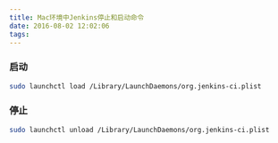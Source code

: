 ```yaml
---
title: Mac环境中Jenkins停止和启动命令
date: 2016-08-02 12:02:06
tags:
---
```


### 启动
``` bash
sudo launchctl load /Library/LaunchDaemons/org.jenkins-ci.plist
```

### 停止
``` bash
sudo launchctl unload /Library/LaunchDaemons/org.jenkins-ci.plist
```
<!-- more -->
